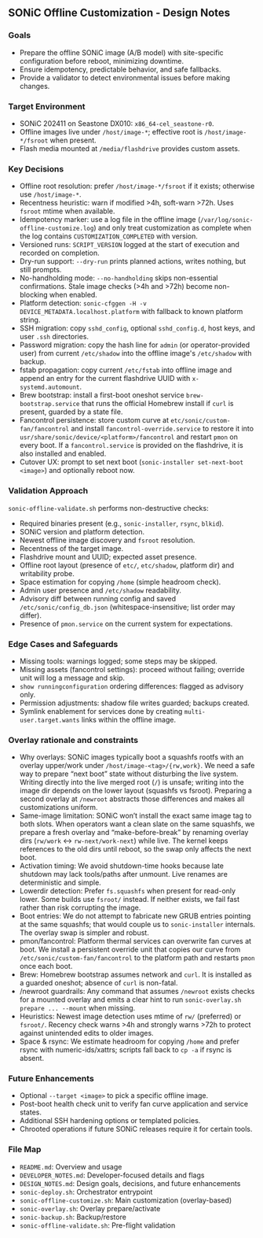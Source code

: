 ## SONiC Offline Customization - Design Notes

### Goals
- Prepare the offline SONiC image (A/B model) with site-specific configuration before reboot, minimizing downtime.
- Ensure idempotency, predictable behavior, and safe fallbacks.
- Provide a validator to detect environmental issues before making changes.

### Target Environment
- SONiC 202411 on Seastone DX010: `x86_64-cel_seastone-r0`.
- Offline images live under `/host/image-*`; effective root is `/host/image-*/fsroot` when present.
- Flash media mounted at `/media/flashdrive` provides custom assets.

### Key Decisions
- Offline root resolution: prefer `/host/image-*/fsroot` if it exists; otherwise use `/host/image-*`.
- Recentness heuristic: warn if modified >4h, soft-warn >72h. Uses `fsroot` mtime when available.
- Idempotency marker: use a log file in the offline image (`/var/log/sonic-offline-customize.log`) and only treat customization as complete when the log contains `CUSTOMIZATION_COMPLETED` with version.
- Versioned runs: `SCRIPT_VERSION` logged at the start of execution and recorded on completion.
- Dry-run support: `--dry-run` prints planned actions, writes nothing, but still prompts.
- No-handholding mode: `--no-handholding` skips non-essential confirmations. Stale image checks (>4h and >72h) become non-blocking when enabled.
- Platform detection: `sonic-cfggen -H -v DEVICE_METADATA.localhost.platform` with fallback to known platform string.
- SSH migration: copy `sshd_config`, optional `sshd_config.d`, host keys, and user `.ssh` directories.
- Password migration: copy the hash line for `admin` (or operator-provided user) from current `/etc/shadow` into the offline image's `/etc/shadow` with backup.
- fstab propagation: copy current `/etc/fstab` into offline image and append an entry for the current flashdrive UUID with `x-systemd.automount`.
- Brew bootstrap: install a first-boot oneshot service `brew-bootstrap.service` that runs the official Homebrew install if `curl` is present, guarded by a state file.
- Fancontrol persistence: store custom curve at `etc/sonic/custom-fan/fancontrol` and install `fancontrol-override.service` to restore it into `usr/share/sonic/device/<platform>/fancontrol` and restart `pmon` on every boot. If a `fancontrol.service` is provided on the flashdrive, it is also installed and enabled.
- Cutover UX: prompt to set next boot (`sonic-installer set-next-boot <image>`) and optionally reboot now.

### Validation Approach
`sonic-offline-validate.sh` performs non-destructive checks:
- Required binaries present (e.g., `sonic-installer`, `rsync`, `blkid`).
- SONiC version and platform detection.
- Newest offline image discovery and `fsroot` resolution.
- Recentness of the target image.
- Flashdrive mount and UUID; expected asset presence.
- Offline root layout (presence of `etc/`, `etc/shadow`, platform dir) and writability probe.
- Space estimation for copying `/home` (simple headroom check).
- Admin user presence and `/etc/shadow` readability.
- Advisory diff between running config and saved `/etc/sonic/config_db.json` (whitespace-insensitive; list order may differ).
- Presence of `pmon.service` on the current system for expectations.

### Edge Cases and Safeguards
- Missing tools: warnings logged; some steps may be skipped.
- Missing assets (fancontrol settings): proceed without failing; override unit will log a message and skip.
- `show runningconfiguration` ordering differences: flagged as advisory only.
- Permission adjustments: shadow file writes guarded; backups created.
- Symlink enablement for services done by creating `multi-user.target.wants` links within the offline image.

### Overlay rationale and constraints
- Why overlays: SONiC images typically boot a squashfs rootfs with an overlay upper/work under `/host/image-<tag>/{rw,work}`. We need a safe way to prepare “next boot” state without disturbing the live system. Writing directly into the live merged root (`/`) is unsafe; writing into the image dir depends on the lower layout (squashfs vs fsroot). Preparing a second overlay at `/newroot` abstracts those differences and makes all customizations uniform.
- Same-image limitation: SONiC won’t install the exact same image tag to both slots. When operators want a clean slate on the same squashfs, we prepare a fresh overlay and “make-before-break” by renaming overlay dirs (`rw/work` ↔ `rw-next/work-next`) while live. The kernel keeps references to the old dirs until reboot, so the swap only affects the next boot.
- Activation timing: We avoid shutdown-time hooks because late shutdown may lack tools/paths after unmount. Live renames are deterministic and simple.
- Lowerdir detection: Prefer `fs.squashfs` when present for read-only lower. Some builds use `fsroot/` instead. If neither exists, we fail fast rather than risk corrupting the image.
- Boot entries: We do not attempt to fabricate new GRUB entries pointing at the same squashfs; that would couple us to `sonic-installer` internals. The overlay swap is simpler and robust.
- pmon/fancontrol: Platform thermal services can overwrite fan curves at boot. We install a persistent override unit that copies our curve from `/etc/sonic/custom-fan/fancontrol` to the platform path and restarts `pmon` once each boot.
- Brew: Homebrew bootstrap assumes network and `curl`. It is installed as a guarded oneshot; absence of `curl` is non-fatal.
- /newroot guardrails: Any command that assumes `/newroot` exists checks for a mounted overlay and emits a clear hint to run `sonic-overlay.sh prepare ... --mount` when missing.
- Heuristics: Newest image detection uses mtime of `rw/` (preferred) or `fsroot/`. Recency check warns >4h and strongly warns >72h to protect against unintended edits to older images.
- Space & rsync: We estimate headroom for copying `/home` and prefer rsync with numeric-ids/xattrs; scripts fall back to `cp -a` if rsync is absent.

### Future Enhancements
- Optional `--target <image>` to pick a specific offline image.
- Post-boot health check unit to verify fan curve application and service states.
- Additional SSH hardening options or templated policies.
- Chrooted operations if future SONiC releases require it for certain tools.

### File Map
- `README.md`: Overview and usage
- `DEVELOPER_NOTES.md`: Developer-focused details and flags
- `DESIGN_NOTES.md`: Design goals, decisions, and future enhancements
- `sonic-deploy.sh`: Orchestrator entrypoint
- `sonic-offline-customize.sh`: Main customization (overlay-based)
- `sonic-overlay.sh`: Overlay prepare/activate
- `sonic-backup.sh`: Backup/restore
- `sonic-offline-validate.sh`: Pre-flight validation